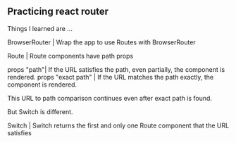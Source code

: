 ## Practicing react router

Things I learned are ...

BrowserRouter | Wrap the app to use Routes with BrowserRouter

Route | Route components have path props

props "path"| If the URL satisfies the path, even partially, the component is rendered.
props "exact path" | If the URL matches the path exactly, the component is rendered. 

This URL to path comparison continues even after exact path is found.

But Switch is different.

Switch | Switch returns the first and only one Route component that the URL satisfies